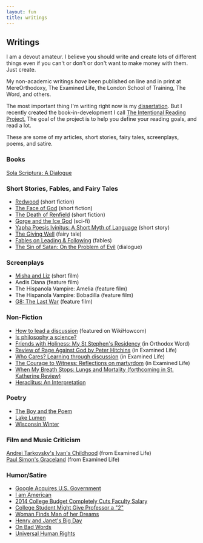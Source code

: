 ```yaml
---
layout: fun
title: writings
---
```


## Writings #

I am a devout amateur. I believe you should write and create lots of different things even if you can't or don't or don't want to make money with them. Just create. 

My non-academic writings *have* been published on line and in print at MereOrthodoxy, The Examined Life, the London School of Training, The Word, and others. 

The most important thing I'm writing right now is my [dissertation](/phd). But I recently created the book-in-development I call [The Intentional Reading Project.](http://www.readingintentionally.com/)  The goal of the project is to help you define your reading goals, and read a lot.

These are some of my articles, short stories, fairy tales, screenplays, poems, and satire. 



### Books
[Sola Scriptura: A Dialogue](http://www.amazon.com/Sola-Scriptura-Dialogue-Keith-Buhler-ebook/dp/B009N27L12/ref=sr_1_9?ie=UTF8&qid=1401301911&sr=8-9&keywords=sola+scriptura)
 
### Short Stories, Fables, and Fairy Tales ##

* [Redwood](https://drive.google.com/file/d/0B0CYQDZ8AWu8WVctVV9Oak1DcU0/view) (short fiction)
* [The Face of God](https://docs.google.com/document/d/1TQkpG_2A_wPZ_OxhGfQP8L1r1h81c8m1JT0Hobhvg2Q/edit) (short fiction)
* [The Death of Renfield](https://drive.google.com/file/d/0B0CYQDZ8AWu8cEVHZFVCSUxydjA/view) (short fiction)​
* [Gorge and the Ice God](https://drive.google.com/file/d/0B0CYQDZ8AWu8MWFFa09BZmViOUU/view) (sci-fi)
* [Yapha Poesis Ivinitus: A Short Myth of Language​](https://drive.google.com/file/d/0B0CYQDZ8AWu8cEZNaWxxOGwtR00/view) (short story)
* [The Giving Well](https://drive.google.com/file/d/0B0CYQDZ8AWu8WE9OODRiRFRkR3c/view) (fairy tale)
* [Fables on Leading & Following](/fables.pages)  (fables) 
* [The Sin of Satan: On the Problem of Evil](http://keithbuhler.github.io/writings-sin-of-satan) (dialogue)


### Screenplays
* [Misha and Liz](https://drive.google.com/file/d/0B0CYQDZ8AWu8NHRLNWgxMGtMZWM/view) (short film)  
* Aedis Diana  (feature film)
* The Hispanola Vampire: Amelia (feature film)
* The Hispanola Vampire: Bobadilla (feature film)
* [G8: The Last War](https://drive.google.com/file/d/0B0CYQDZ8AWu8VXY4ejBXVmxPY2s/view) (feature film)

### Non-Fiction
* [How to lead a discussion](http://www.wikihow.com/Lead-a-Discussion) (featured on WikiHowcom)
* [Is philosophy a science?](http://www.philosophyisscience.com)
* [Friends with Holiness: My St Stephen's Residency](http://www.antiochian.org/content/friends-holiness-my-st-stephen%E2%80%99s-residency) (in Orthodox Word)
* [Review of Rage Against God by Peter Hitchins](http://wheatstoneministries.squarespace.com/tel/review-the-rage-against-god-how-atheism-led-me-to-faith.html) (in Examined Life)
* [Who Cares? Learning through discussion](http://wheatstoneministries.squarespace.com/tel/who-cares-forget-it.html) (in Examined Life)
* [The Courage to Witness: Reflections on martyrdom](http://wheatstoneministries.squarespace.com/tel/the-courage-to-witness.html) (in Examined Life)
* [When My Breath Stops: Lungs and Mortality (forthcoming in St. Katherine Review)](https://drive.google.com/file/d/0B0CYQDZ8AWu8WFktT3ZCMjFxMVU/view)
* [Heraclitus: An Interpretation](/heraclitus)

### Poetry
* [The Boy and the Poem](https://docs.google.com/document/d/1rXeehuQu2bWKUFtLT-1a4THizuz__-AVWrLa1V6HEis/edit?usp=sharing)
* [Lake Lumen](https://docs.google.com/document/d/1NPjF3Yekd8yXa7gdSKl1WLabjETC4AzWBPnzEfX4s_U/edit)
* [Wisconsin Winter](https://drive.google.com/file/d/0B0CYQDZ8AWu8bkZ4a1ZDS0gzUk0/view)


### Film and Music Criticism
[Andrei Tarkovsky's Ivan's Childhood](http://wheatstoneministries.squarespace.com/tel/ivans-childhood-an-andrei-tarkovsky-film.html) (from Examined Life)  
[Paul Simon's Graceland](http://wheatstoneministries.squarespace.com/tel/graceland-reflections-on-paul-simons-greatest-album.html) (from Examined Life)  

### Humor/Satire
* [Google Acquires U.S. Government](https://drive.google.com/file/d/0B0CYQDZ8AWu8RTN5bHdIUUFvV1U/view)  
* [I am American](https://drive.google.com/file/d/0B0CYQDZ8AWu8S1BiSWxGUG5LWEE/view)  
* [2014 College Budget Completely Cuts Faculty Salary](http://ukcolonel.com/2014-budget-revealed-faculty-salaries-completely-cut/)  
* [College Student Might Give Professor a "2"](http://ukcolonel.com/uk-student-might-rate-professor-as-a-2/)  
* [Woman Finds Man of her Dreams](https://drive.google.com/file/d/0B0CYQDZ8AWu8MXRnaTJza0lTR1k/view)  
* [Henry and Janet's Big Day](https://drive.google.com/file/d/0B0CYQDZ8AWu8V2JvZlhTcFNXLXc/view)
* [On Bad Words](http://keithbuhler.github.io/writings-bad-words)  
* [Universal Human Rights](http://keithbuhler.com/rights/)  
 